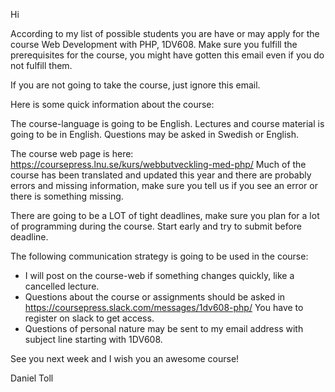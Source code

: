 Hi

According to my list of possible students you are have or may apply for the course Web Development with PHP, 1DV608. 
Make sure you fulfill the prerequisites for the course, you might have gotten this email even if you do not fulfill them. 

If you are not going to take the course, just ignore this email.

Here is some quick information about the course:

The course-language is going to be English. Lectures and course material is going to be in English. Questions may be asked in Swedish or English.

The course web page is here: https://coursepress.lnu.se/kurs/webbutveckling-med-php/ 
Much of the course has been translated and updated this year and there are probably errors and missing information, make sure you tell us if you see an error or there is something missing. 

There are going to be a LOT of tight deadlines, make sure you plan for a lot of programming during the course. 
Start early and try to submit before deadline. 

The following communication strategy is going to be used in the course:
 * I will post on the course-web if something changes quickly, like a cancelled lecture.
 * Questions about the course or assignments should be asked in https://coursepress.slack.com/messages/1dv608-php/ You have to register on slack to get access.
 * Questions of personal nature may be sent to my email address with subject line starting with 1DV608.

See you next week and I wish you an awesome course!

Daniel Toll

